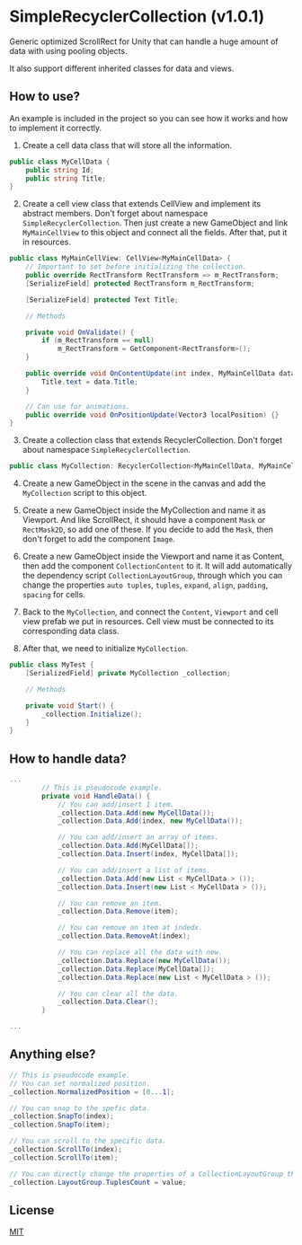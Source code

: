 # SimpleRecyclerCollection (v1.0.1)

Generic optimized ScrollRect for Unity that can handle a huge amount of data with using pooling objects. 

It also support different inherited classes for data and views.

## How to use?

An example is included in the project so you can see how it works and how to implement it correctly.


1. Create a cell data class that will store all the information.

```csharp
public class MyCellData {
    public string Id;
    public string Title;
}
```

2. Create a cell view class that extends CellView and implement its abstract members. 
Don't forget about namespace ```SimpleRecyclerCollection```. Then just create a new GameObject and link ```MyMainCellView``` to this object and connect all the fields. After that, put it in resources.

```csharp
public class MyMainCellView: CellView<MyMainCellData> {
    // Important to set before initializing the collection.
    public override RectTransform RectTransform => m_RectTransform;
    [SerializeField] protected RectTransform m_RectTransform;

    [SerializeField] protected Text Title;

    // Methods

    private void OnValidate() {
        if (m_RectTransform == null)
            m_RectTransform = GetComponent<RectTransform>();
    }

    public override void OnContentUpdate(int index, MyMainCellData data) {
        Title.text = data.Title;
    }

    // Can use for animations.
    public override void OnPositionUpdate(Vector3 localPosition) {}
}
```

3. Create a collection class that extends RecyclerCollection. 
Don't forget about namespace ```SimpleRecyclerCollection```.
```csharp
public class MyCollection: RecyclerCollection<MyMainCellData, MyMainCellView> {}
```

4. Create a new GameObject in the scene in the canvas and add the ```MyCollection``` script to this object. 

5. Create a new GameObject inside the MyCollection and name it as Viewport. And like ScrollRect, it should have a component ```Mask``` or ```RectMask2D```, so add one of these. If you decide to add the ```Mask```, then don't forget to add the component ```Image```.

6. Create a new GameObject inside the Viewport and name it as Content, then add the component ```CollectionContent``` to it. It will add automatically the dependency script ```CollectionLayoutGroup```, through which you can change the properties ```auto tuples```, ```tuples```, ```expand```, ```align```, ```padding```, ```spacing``` for cells.

7. Back to the ```MyCollection```, and connect the ```Content```, ```Viewport``` and cell view prefab we put in resources. Cell view must be connected to its corresponding data class.

8. After that, we need to initialize ```MyCollection```.
```csharp
public class MyTest {
    [SerializedField] private MyCollection _collection;

    // Methods

    private void Start() {
        _collection.Initialize();
    }
}
```

## How to handle data?
```csharp
...
        // This is pseudocode example.
        private void HandleData() {
            // You can add/insert 1 item.
            _collection.Data.Add(new MyCellData());
            _collection.Data.Add(index, new MyCellData());

            // You can add/insert an array of items.
            _collection.Data.Add(MyCellData[]);
            _collection.Data.Insert(index, MyCellData[]);

            // You can add/insert a list of items.
            _collection.Data.Add(new List < MyCellData > ());
            _collection.Data.Insert(new List < MyCellData > ());

            // You can remove an item.
            _collection.Data.Remove(item);

            // You can remove an item at indedx.
            _collection.Data.RemoveAt(index);

            // You can replace all the data with new.
            _collection.Data.Replace(new MyCellData());
            _collection.Data.Replace(MyCellData[]);
            _collection.Data.Replace(new List < MyCellData > ());

            // You can clear all the data.
            _collection.Data.Clear();
        }

...
```

## Anything else?
```csharp
// This is pseudocode example.
// You can set normalized position.
_collection.NormalizedPosition = [0...1];

// You can snap to the spefic data.
_collection.SnapTo(index);
_collection.SnapTo(item);

// You can scroll to the specific data.
_collection.ScrollTo(index);
_collection.ScrollTo(item);

// You can directly change the properties of a CollectionLayoutGroup through the collection.
_collection.LayoutGroup.TuplesCount = value;
```

## License
[MIT](https://choosealicense.com/licenses/mit/)
